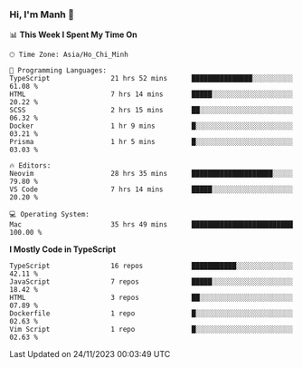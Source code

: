 ### Hi, I'm Manh 👋

<!--START_SECTION:waka-->
📊 **This Week I Spent My Time On** 

```text
🕑︎ Time Zone: Asia/Ho_Chi_Minh

💬 Programming Languages: 
TypeScript               21 hrs 52 mins      ███████████████░░░░░░░░░░   61.08 % 
HTML                     7 hrs 14 mins       █████░░░░░░░░░░░░░░░░░░░░   20.22 % 
SCSS                     2 hrs 15 mins       ██░░░░░░░░░░░░░░░░░░░░░░░   06.32 % 
Docker                   1 hr 9 mins         █░░░░░░░░░░░░░░░░░░░░░░░░   03.21 % 
Prisma                   1 hr 5 mins         █░░░░░░░░░░░░░░░░░░░░░░░░   03.03 % 

🔥 Editors: 
Neovim                   28 hrs 35 mins      ████████████████████░░░░░   79.80 % 
VS Code                  7 hrs 14 mins       █████░░░░░░░░░░░░░░░░░░░░   20.20 % 

💻 Operating System: 
Mac                      35 hrs 49 mins      █████████████████████████   100.00 % 
```

**I Mostly Code in TypeScript** 

```text
TypeScript               16 repos            ███████████░░░░░░░░░░░░░░   42.11 % 
JavaScript               7 repos             █████░░░░░░░░░░░░░░░░░░░░   18.42 % 
HTML                     3 repos             ██░░░░░░░░░░░░░░░░░░░░░░░   07.89 % 
Dockerfile               1 repo              █░░░░░░░░░░░░░░░░░░░░░░░░   02.63 % 
Vim Script               1 repo              █░░░░░░░░░░░░░░░░░░░░░░░░   02.63 % 
```




 Last Updated on 24/11/2023 00:03:49 UTC
<!--END_SECTION:waka-->
